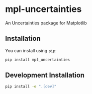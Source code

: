 # mpl-uncertainties

An Uncertainties package for Matplotlib

## Installation

You can install using `pip`:

```bash
pip install mpl_uncertainties
```

## Development Installation

```bash
pip install -e ".[dev]"
```
